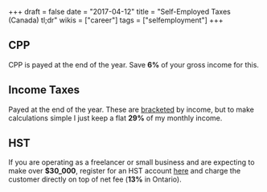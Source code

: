+++
draft = false
date = "2017-04-12"
title = "Self-Employed Taxes (Canada) tl;dr"
wikis = ["career"]
tags = ["selfemployment"]
+++

## CPP

CPP is payed at the end of the year. Save **6%** of your gross income for this.

## Income Taxes

Payed at the end of the year. These are
[bracketed](http://www.cra-arc.gc.ca/tx/ndvdls/fq/txrts-eng.html) by income,
but to make calculations simple I just keep a flat **29%** of my monthly
income.

## HST

If you are operating as a freelancer or small business and are expecting to
make over **\$30\_000**, register for an HST account [here](http://www.cra-arc.gc.ca/tx/bsnss/tpcs/gst-tps/rgstrng/menu-eng.html) and charge the customer directly on top of net fee (**13%** in Ontario).
